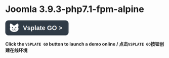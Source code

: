 # Joomla 3.9.3-php7.1-fpm-alpine

<a href="https://www.vsplate.com/?docker-compose=https://github.com/vsplate/dcenvs/joomla/3.9.3-php7.1-fpm-alpine"><img alt="VSPLATE GO" src="https://raw.githubusercontent.com/vsplate/images/master/vsgo_btn.png" width="200px"></a>

**Click the `VSPLATE GO` button to launch a demo online / 点击`VSPLATE GO`按钮创建在线环境**